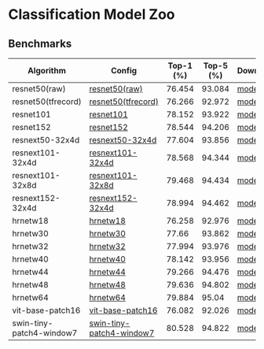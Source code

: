 # Classification Model Zoo

## Benchmarks

| Algorithm | Config                                           | Top-1 (%) | Top-5 (%) | Download                                                     |
| --------- | ------------------------------------------------------------ | --------- | --------- | ------------------------------------------------------------ |
| resnet50(raw) | [resnet50(raw)](../../configs/classification/cls/resnet/imagenet_resnet50_jpg.py) | 76.454    | 93.084    | [model](http://easyvision-test.oss-cn-shanghai.aliyuncs.com/yunji.cjy/pretrain/resnet/resnet50/epoch_100.pth) |
| resnet50(tfrecord) | [resnet50(tfrecord)](../../configs/classification/imagenet/imagenet_rn50_tfrecord.py) | 76.266    | 92.972    | [model](http://easyvision-test.oss-cn-shanghai.aliyuncs.com/yunji.cjy/pretrain/resnet/resnet50/epoch_100.pth) |
| resnet101 | [resnet101](../../configs/classification/cls/resnet/imagenet_resnet101_jpg.py) | 78.152    | 93.922    | [model](http://easyvision-test.oss-cn-shanghai.aliyuncs.com/yunji.cjy/pretrain/resnet/resnet101/epoch_100.pth) |
| resnet152 | [resnet152](../../configs/classification/cls/resnet/imagenet_resnet152_jpg.py) | 78.544    | 94.206    | [model](http://easyvision-test.oss-cn-shanghai.aliyuncs.com/yunji.cjy/pretrain/resnet/resnet152/epoch_100.pth) |
| resnext50-32x4d | [resnext50-32x4d](../../configs/classification/cls/resnext/imagenet_resnext50-32x4d_jpg.py) | 77.604    | 93.856    | [model](http://easyvision-test.oss-cn-shanghai.aliyuncs.com/yunji.cjy/pretrain/resnext/resnet50/epoch_100.pth) |
| resnext101-32x4d | [resnext101-32x4d](../../configs/classification/cls/resnext/imagenet_resnext101-32x4d_jpg.py) | 78.568    | 94.344    | [model](http://easyvision-test.oss-cn-shanghai.aliyuncs.com/yunji.cjy/pretrain/resnext/resnext50-32x4d/epoch_100.pth) |
| resnext101-32x8d | [resnext101-32x8d](../../configs/classification/cls/resnext/imagenet_resnext101-32x8d_jpg.py) | 79.468    | 94.434    | [model](http://easyvision-test.oss-cn-shanghai.aliyuncs.com/yunji.cjy/pretrain/resnext/resnext101-32x8d/epoch_100.pth) |
| resnext152-32x4d | [resnext152-32x4d](../../configs/classification/cls/resnext/imagenet_resnext152-32x4d_jpg.py) | 78.994    | 94.462    | [model](http://easyvision-test.oss-cn-shanghai.aliyuncs.com/yunji.cjy/pretrain/resnext/resnext152-32x4d/epoch_100.pth) |
| hrnetw18 | [hrnetw18](../../configs/classification/cls/hrnet/imagenet_hrnetw18_jpg.py) | 76.258    | 92.976    | [model](http://easyvision-test.oss-cn-shanghai.aliyuncs.com/yunji.cjy/pretrain/hrnet/hrnetw18/epoch_100.pth) |
| hrnetw30 | [hrnetw30](../../configs/classification/cls/hrnet/imagenet_hrnetw30_jpg.py) | 77.66    | 93.862    | [model](http://easyvision-test.oss-cn-shanghai.aliyuncs.com/yunji.cjy/pretrain/hrnet/hrnetw30/epoch_100.pth) |
| hrnetw32 | [hrnetw32](../../configs/classification/cls/hrnet/imagenet_hrnetw32_jpg.py) | 77.994    | 93.976    | [model](http://easyvision-test.oss-cn-shanghai.aliyuncs.com/yunji.cjy/pretrain/hrnet/hrnetw32/epoch_100.pth) |
| hrnetw40 | [hrnetw40](../../configs/classification/cls/hrnet/imagenet_hrnetw40_jpg.py) | 78.142    | 93.956    | [model](http://easyvision-test.oss-cn-shanghai.aliyuncs.com/yunji.cjy/pretrain/hrnet/hrnetw40/epoch_100.pth) |
| hrnetw44 | [hrnetw44](../../configs/classification/cls/hrnet/imagenet_hrnetw44_jpg.py) | 79.266    | 94.476    | [model](http://easyvision-test.oss-cn-shanghai.aliyuncs.com/yunji.cjy/pretrain/hrnet/hrnetw44/epoch_100.pth) |
| hrnetw48 | [hrnetw48](../../configs/classification/cls/hrnet/imagenet_hrnetw48_jpg.py) | 79.636    | 94.802    | [model](http://easyvision-test.oss-cn-shanghai.aliyuncs.com/yunji.cjy/pretrain/hrnet/hrnetw48/epoch_100.pth) |
| hrnetw64 | [hrnetw64](../../configs/classification/cls/hrnet/imagenet_hrnetw64_jpg.py) | 79.884    | 95.04    | [model](http://easyvision-test.oss-cn-shanghai.aliyuncs.com/yunji.cjy/pretrain/resnet/hrnetw64/epoch_100.pth) |
| vit-base-patch16 | [vit-base-patch16](../../configs/classification/cls/vit/imagenet_vit_base_patch16_224_jpg.py) | 76.082    | 92.026    | [model](http://easyvision-test.oss-cn-shanghai.aliyuncs.com/yunji.cjy/pretrain/vit/vit-base-patch16/epoch_300.pth) |
| swin-tiny-patch4-window7 | [swin-tiny-patch4-window7](../../configs/classification/cls/swint/imagenet_swin_tiny_patch4_window7_224_jpg.py) | 80.528    | 94.822    | [model](http://easyvision-test.oss-cn-shanghai.aliyuncs.com/yunji.cjy/pretrain/swint/swin-tiny-patch4-window7/epoch_300.pth) |
